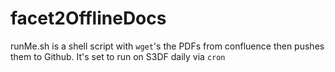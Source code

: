 # facet2OfflineDocs

runMe.sh is a shell script with `wget`'s the PDFs from confluence then pushes them to Github. It's set to run on S3DF daily via `cron`
